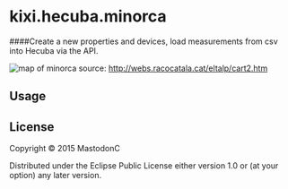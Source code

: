 # kixi.hecuba.minorca

####Create a new properties and devices, load measurements from csv into Hecuba via the API.

![map of minorca](http://webs.racocatala.cat/eltalp/cart2.Armstrong1752.jpg)
source: http://webs.racocatala.cat/eltalp/cart2.htm

## Usage



## License

Copyright © 2015 MastodonC

Distributed under the Eclipse Public License either version 1.0 or (at
your option) any later version.
